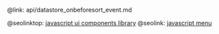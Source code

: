 @link: api/datastore_onbeforesort_event.md

@seolinktop: [javascript ui components library](https://webix.com)
@seolink: [javascript menu](https://webix.com/widget/menu/)